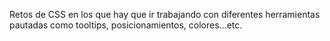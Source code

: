 Retos de CSS en los que hay que ir trabajando con diferentes herramientas pautadas como tooltips, posicionamientos, colores...etc.
